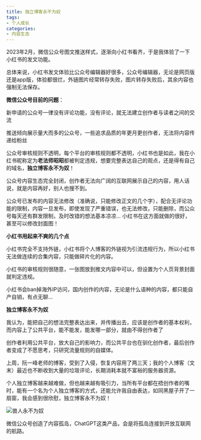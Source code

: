 ```yaml
---
title: 独立博客永不为奴
tags:
- 个人成长
categories:
- 内容生态
---
```


2023年2月，微信公众号图文推送样式，逐渐向小红书看齐，于是我体验了一下小红书的发文功能。

总体来说，小红书发文体验比公众号编辑器好很多，公众号编辑器，无论是网页版还是app版，体验都很烂，外链图片经常转存失败，图片转存失败后，其余内容也强制无法保存。

**微信公众号目前的问题**：

新申请的公众号一律没有评论功能，没有评论，就无法建立创作者与读者之间的交流

推送倾向展示量大而多的公众号，一些追求品质的年更月更创作者，无法将内容传递给粉丝


公众号审核规则不透明，每个平台的审核规则都不透明，小红书也是如此，我在小红书昵称定为**老法师昭昭**都被判定违规，想要完整表达自己的观点，还是得有自己的域名，**独立博客永不为奴**！

公众号内容生态完全封闭，创作者无法向广阔的互联网展示自己的内容，用人话说，就是内容再好，别人也搜不到。

公众号已发布的内容无法修改（准确说，只能修改正文的几个字），配合无评论功能的限制，内容一旦发布，即使发现了严重错误，也无法修改，只能删除，而公众号每天还有群发限制，及时改错的想法基本凉凉… 小红书在这方面就做的很好，甚至可以修改封面图！

**小红书用起来不爽的几个点**

小红书完全不支持外链，小红书将个人博客的外链视为引流违规行为，所以小红书无法做连续的合集内容，只能做碎片化的内容。

小红书的审核规则很随意，一张图放到推文内容中可以，但设置为个人页背景封面就判定违规。

小红书会ban掉海外IP访问，国内创作的内容，无论是什么语种的内容，都只能自产自销，有点无聊…


**独立博客永不为奴**

我认为，能把自己的想法完整表达出来，并传播出去，应该是创作者的基本权利，而内容上了公共平台，能不能发，能发哪一部分，就由不得创作者了

创作者利用公共平台，放大自己的影响力，而公共平台也在驯化创作者，最后创作者变成了不愿思考，只研究流量规则的自媒体。

上周，阮一峰老师的博客，受到了入侵，恢复内容用了两三天；我的个人博客（文末）最近也不断收到大量的垃圾评论，长期消耗本就不富裕的服务器资源。

个人独立博客越来越难做，但也越来越有吸引力，当所有平台都在捂创作者的嘴时，能有一个名为个人独立博客的方式，还能允许我自由表达，如同黑屋子开了一扇窗，我会感到很欣慰，独立博客永不为奴！

![兽人永不为奴](https://cdn.fangyuanxiaozhan.com/assets/1677126792473AZaF4PK6.jpeg)

微信公众号创造了内容孤岛，ChatGPT这类产品，会是将孤岛连接到开放互联网的航路。
